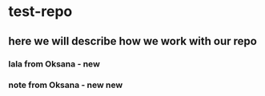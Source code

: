 # test-repo

## here we will describe how we work with our repo

### lala from Oksana - new

### note from Oksana - new new

